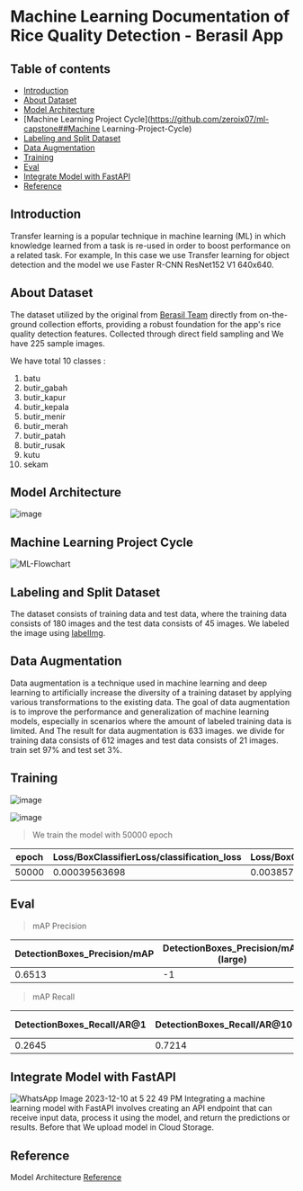 # Machine Learning Documentation of Rice Quality Detection - Berasil App

## Table of contents
* [Introduction](https://github.com/zeroix07/ml-capstone##introduction)
* [About Dataset](https://github.com/zeroix07/ml-capstone##About-Dataset)
* [Model Architecture](https://github.com/zeroix07/ml-capstone##Model-Architecture)
* [Machine Learning Project Cycle](https://github.com/zeroix07/ml-capstone##Machine Learning-Project-Cycle)
* [Labeling and Split Dataset](https://github.com/zeroix07/ml-capstone##Labeling-and-Split-Dataset)
* [Data Augmentation](https://github.com/zeroix07/ml-capstone##Data-Augmentation)
* [Training](https://github.com/zeroix07/ml-capstone##Training)
* [Eval](https://github.com/zeroix07/ml-capstone##Eval)
* [Integrate Model with FastAPI](https://github.com/zeroix07/ml-capstone##Integrate-Model-with-FastAPI)
* [Reference](https://github.com/zeroix07/ml-capstone##Reference)
  
## Introduction
Transfer learning is a popular technique in machine learning (ML) in which knowledge learned from a task is re-used in order to boost performance on a related task. For example, In this case we use Transfer learning for object detection and the model we use Faster R-CNN ResNet152 V1 640x640.

## About Dataset
The dataset utilized by the original from [Berasil Team](https://www.kaggle.com/datasets/fadhelm/rice-dataset) directly from on-the-ground collection efforts, providing a robust foundation for the app's rice quality detection features. Collected through direct field sampling and We have 225 sample images.

We have total 10 classes :
1. batu
2. butir_gabah
3. butir_kapur
4. butir_kepala
5. butir_menir
6. butir_merah
7. butir_patah
8. butir_rusak
9. kutu
10. sekam

## Model Architecture
![image](https://github.com/zeroix07/ml-capstone/assets/120600614/6c7232fb-c6ad-4784-b748-6ac5033e17e9)

## Machine Learning Project Cycle
![ML-Flowchart](https://github.com/zeroix07/ml-capstone/assets/120600614/3a08fb44-6edf-4477-b755-cc3dbea08d23)

## Labeling and Split Dataset
The dataset consists of training data and test data, where the training data consists of 180 images and the test data consists of 45 images. We labeled the image using [labelImg](https://github.com/HumanSignal/labelImg).

## Data Augmentation
Data augmentation is a technique used in machine learning and deep learning to artificially increase the diversity of a training dataset by applying various transformations to the existing data. The goal of data augmentation is to improve the performance and generalization of machine learning models, especially in scenarios where the amount of labeled training data is limited. And The result for data augmentation is 633 images. we divide for training data consists of 612 images and test data consists of 21 images. train set 97% and test set 3%.

## Training
![image](https://github.com/zeroix07/ml-capstone/assets/120600614/519289c3-4781-4139-949a-599bdc6d31ad)

![image](https://github.com/zeroix07/ml-capstone/assets/120600614/f2ccab31-ef64-4144-a261-c03e9837cefb)

> We train the model with 50000 epoch
>

| epoch | Loss/BoxClassifierLoss/classification_loss | Loss/BoxClassifierLoss/localization_loss | Loss/RPNLoss/localization_loss | Loss/RPNLoss/objectness_loss | Loss/regularization_loss | Loss/total_loss | learning_rate |
| --- | --- | --- | --- | --- | --- | --- | --- |
| 50000| 0.00039563698 | 0.0038573607 | 0.0004368036 | 0.00014826868 | 0.006825394 | 0.011663465 | 0.0 |

## Eval
> mAP Precision
> 

| DetectionBoxes_Precision/mAP | DetectionBoxes_Precision/mAP (large) | DetectionBoxes_Precision/mAP (medium) | DetectionBoxes_Precision/mAP (small) | DetectionBoxes_Precision/mAP@.50IOU | DetectionBoxes_Precision/mAP@.75IOU |
| --- | --- | --- | --- | --- | --- |
| 0.6513 | -1 | 0.6664 | 0.624 | 0.9271 | 0.7772 |
> mAP Recall
>

| DetectionBoxes_Recall/AR@1 | DetectionBoxes_Recall/AR@10 | DetectionBoxes_Recall/AR@100 | DetectionBoxes_Recall/AR@100 (large) | DetectionBoxes_Recall/AR@100 (medium) | DetectionBoxes_Recall/AR@100 (small) |
| --- | --- | --- | --- | --- | --- |
| 0.2645 | 0.7214 | 0.7258 | -1 | 0.7544 | 0.7061 |

## Integrate Model with FastAPI
![WhatsApp Image 2023-12-10 at 5 22 49 PM](https://github.com/zeroix07/ml-capstone/assets/120600614/9af04000-20ea-4730-8bbf-3969c8445156)
Integrating a machine learning model with FastAPI involves creating an API endpoint that can receive input data, process it using the model, and return the predictions or results. Before that We upload model in Cloud Storage.

## Reference
Model Architecture [Reference](https://arxiv.org/pdf/1512.03385)
